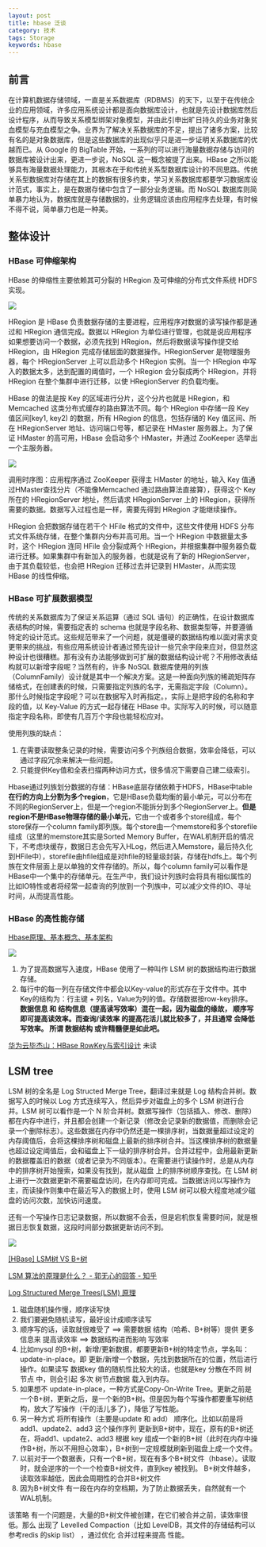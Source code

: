 ```yaml
---
layout: post
title: hbase 泛谈
category: 技术
tags: Storage
keywords: hbase
---
```


## 前言 

在计算机数据存储领域，一直是关系数据库（RDBMS）的天下，以至于在传统企业的应用领域，许多应用系统设计都是面向数据库设计，也就是先设计数据库然后设计程序，从而导致关系模型绑架对象模型，并由此引申出旷日持久的业务对象贫血模型与充血模型之争。业界为了解决关系数据库的不足，提出了诸多方案，比较有名的是对象数据库，但是这些数据库的出现似乎只是进一步证明关系数据库的优越而已。从 Google 的 BigTable 开始，一系列的可以进行海量数据存储与访问的数据库被设计出来，更进一步说，NoSQL 这一概念被提了出来。HBase 之所以能够具有海量数据处理能力，其根本在于和传统关系型数据库设计的不同思路。传统关系型数据库对存储在其上的数据有很多约束，学习关系数据库都要学习数据库设计范式，事实上，是在数据存储中包含了一部分业务逻辑。而 NoSQL 数据库则简单暴力地认为，数据库就是存储数据的，业务逻辑应该由应用程序去处理，有时候不得不说，简单暴力也是一种美。

## 整体设计

### HBase 可伸缩架构

HBase 的伸缩性主要依赖其可分裂的 HRegion 及可伸缩的分布式文件系统 HDFS 实现。

![](/public/upload/storage/hbase_overview.png)

HRegion 是 HBase 负责数据存储的主要进程，应用程序对数据的读写操作都是通过和 HRegion 通信完成。数据以 HRegion 为单位进行管理，也就是说应用程序如果想要访问一个数据，必须先找到 HRegion，然后将数据读写操作提交给 HRegion，由 HRegion 完成存储层面的数据操作。HRegionServer 是物理服务器，每个 HRegionServer 上可以启动多个 HRegion 实例。当一个 HRegion 中写入的数据太多，达到配置的阈值时，一个 HRegion 会分裂成两个 HRegion，并将 HRegion 在整个集群中进行迁移，以使 HRegionServer 的负载均衡。

HBase 的做法是按 Key 的区域进行分片，这个分片也就是 HRegion，和 Memcached 这类分布式缓存的路由算法不同。每个 HRegion 中存储一段 Key 值区间[key1, key2) 的数据，所有 HRegion 的信息，包括存储的 Key 值区间、所在 HRegionServer 地址、访问端口号等，都记录在 HMaster 服务器上。为了保证 HMaster 的高可用，HBase 会启动多个 HMaster，并通过 ZooKeeper 选举出一个主服务器。

![](/public/upload/storage/hbase_client_sequence.png)

调用时序图：应用程序通过 ZooKeeper 获得主 HMaster 的地址，输入 Key 值通过HMaster查找分片（不能像Memcached 通过路由算法直接算），获得这个 Key 所在的 HRegionServer 地址，然后请求 HRegionServer 上的 HRegion，获得所需要的数据。数据写入过程也是一样，需要先得到 HRegion 才能继续操作。

HRegion 会把数据存储在若干个 HFile 格式的文件中，这些文件使用 HDFS 分布式文件系统存储，在整个集群内分布并高可用。当一个 HRegion 中数据量太多时，这个 HRegion 连同 HFile 会分裂成两个 HRegion，并根据集群中服务器负载进行迁移。如果集群中有新加入的服务器，也就是说有了新的 HRegionServer，由于其负载较低，也会把 HRegion 迁移过去并记录到 HMaster，从而实现 HBase 的线性伸缩。

### HBase 可扩展数据模型

传统的关系数据库为了保证关系运算（通过 SQL 语句）的正确性，在设计数据库表结构的时候，需要指定表的 schema 也就是字段名称、数据类型等，并要遵循特定的设计范式。这些规范带来了一个问题，就是僵硬的数据结构难以面对需求变更带来的挑战，有些应用系统设计者通过预先设计一些冗余字段来应对，但显然这种设计也很糟糕。那有没有办法能够做到可扩展的数据结构设计呢？不用修改表结构就可以新增字段呢？当然有的，许多 NoSQL 数据库使用的列族（ColumnFamily）设计就是其中一个解决方案。这是一种面向列族的稀疏矩阵存储格式，在创建表的时候，只需要指定列族的名字，无需指定字段（Column）。那什么时候指定字段呢？可以在数据写入时再指定。，实际上是把字段的名称和字段的值，以 Key-Value 的方式一起存储在 HBase 中。实际写入的时候，可以随意指定字段名称，即使有几百万个字段也能轻松应对。

使用列族的缺点：
1. 在需要读取整条记录的时候，需要访问多个列族组合数据，效率会降低，可以通过字段冗余来解决一些问题。
2. 只能提供Key值和全表扫描两种访问方式，很多情况下需要自己建二级索引。

Hbase通过列族划分数据的存储：HBase底层存储依赖于HDFS，HBase中table**在行的方向上分割为多个region**，它是HBase负载均衡的最小单元，可以分布在不同的RegionServer上，但是一个region不能拆分到多个RegionServer上。**但是region不是HBase物理存储的最小单元**，它由一个或者多个store组成，每个store保存一个column family即列族。每个store由一个memstore和多个storefile组成（这里的memstore其实是Sorted Memory Buffer，在WAL机制开启的情况下，不考虑块缓存，数据日志会先写入HLog，然后进入Memstore，最后持久化到HFile中），storefile由hfile组成是对hfile的轻量级封装，存储在hdfs上。每个列族在文件层面上是以单独的文件存储的。所以，每个column family可以看作是HBase中一个集中的存储单元。在生产中，我们设计列族时会将具有相似属性的比如IO特性或者将经常一起查询的列放到一个列族中，可以减少文件的IO、寻址时间，从而提高性能。



### HBase 的高性能存储

[Hbase原理、基本概念、基本架构](https://blog.csdn.net/woshiwanxin102213/article/details/17584043)

![](/public/upload/hadoop/hbase_1.png)

1. 为了提高数据写入速度，HBase 使用了一种叫作 LSM 树的数据结构进行数据存储。
2. 每行中的每一列在存储文件中都会以Key-value的形式存在于文件中。其中Key的结构为：行主键 + 列名，Value为列的值。存储数据按row-key排序。**数据信息 和 结构信息（提高读写效率）混在一起，因为磁盘的缘故， 顺序写即可提高读效率。而查询/读效率 的提高花活儿就比较多了，并且通常 会降低写效率。  所谓 数据结构 或许精髓便是如此吧。**

[华为云毕杰山：HBase RowKey与索引设计](https://zhuanlan.zhihu.com/p/538220749) 未读

## LSM tree

LSM 树的全名是 Log Structed Merge Tree，翻译过来就是 Log 结构合并树。数据写入的时候以 Log 方式连续写入，然后异步对磁盘上的多个 LSM 树进行合并。LSM 树可以看作是一个 N 阶合并树。数据写操作（包括插入、修改、删除）都在内存中进行，并且都会创建一个新记录（修改会记录新的数据值，而删除会记录一个删除标志）。这些数据在内存中仍然还是一棵排序树，当数据量超过设定的内存阈值后，会将这棵排序树和磁盘上最新的排序树合并。当这棵排序树的数据量也超过设定阈值后，会和磁盘上下一级的排序树合并。合并过程中，会用最新更新的数据覆盖旧的数据（或者记录为不同版本）。在需要进行读操作时，总是从内存中的排序树开始搜索，如果没有找到，就从磁盘 上的排序树顺序查找。在 LSM 树上进行一次数据更新不需要磁盘访问，在内存即可完成。当数据访问以写操作为主，而读操作则集中在最近写入的数据上时，使用 LSM 树可以极大程度地减少磁盘的访问次数，加快访问速度。

还有一个写操作日志记录数据，所以数据不会丢，但是宕机恢复需要时间，就是根据日志恢复数据，这段时间部分数据更新访问不到。

![](/public/upload/storage/lsm_tree.png)

[[HBase] LSM树 VS B+树](https://blog.csdn.net/dbanote/article/details/8897599)

[LSM 算法的原理是什么？ - 郭无心的回答 - 知乎](https://www.zhihu.com/question/19887265/answer/78839142)

[Log Structured Merge Trees(LSM) 原理](http://www.open-open.com/lib/view/open1424916275249.html)

1. 磁盘随机操作慢，顺序读写快
2. 我们要避免随机读写，最好设计成顺序读写
3. 顺序写的话，读取就很难受了 ==> 需要数据 结构（哈希、B+树等）提供 更多信息来 提高读效率 ==> 数据结构进而影响 写效率
4. 比如mysql 的B+树，新增/更新数据，都要更新B+树的特定节点，学名叫：update-in-place。即 更新/新增一个数据，先找到数据所在的位置，然后进行操作。如果读写 数据key 值的随机性比较大的话，也就是key 分散在不同 树节点 中，则会引起 多次 树节点数据 载入到内存。
5. 如果想不 update-in-place，一种方式是Copy-On-Write Tree。更新之前是一个B+树，更新之后，是一个新的B+树。但是因为每个写操作都要重写树结构，放大了写操作（干的活儿多了），降低了写性能。
4. 另一种方式 将所有操作（主要是update 和 add） 顺序化。比如以前是将add1、update2、add3 这个操作序列 更新到B+树中，现在，原有的B+树还在，将add1、update2、add3 根据 key 组成一个新的B+树（此时在内存中操作B+树，所以不用担心效率），B+树到一定规模就刷新到磁盘上成一个文件。
5. 以前对于一个数据表，只有一个B+树，现在有多个B+树文件（hbase）。读取时，就会逆序的一个一个检查B+树文件，直到key 被找到。 B+树文件越多，读取效率越低，因此会周期性的合并B+树文件
6. 因为B+树文件 有一段在内存的空档期，为了防止数据丢失，自然就有一个WAL机制。

该策略 有一个问题是，大量的B+树文件被创建，在它们被合并之前，读效率很低。那么 出现了 Levelled Compaction（比如 LevelDB，其文件的存储结构可以参考redis 的skip list） ，通过优化 合并过程来提高 性能。